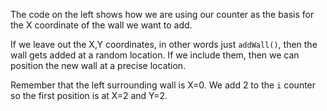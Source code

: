 The code on the left shows how we are using our counter as the basis for the X coordinate of the wall we want to add.

If we leave out the X,Y coordinates, in other words just `addWall()`, then the wall gets added at a random location. If we include them, then we can position the new wall at a precise location.

Remember that the left surrounding wall is X=0. We add 2 to the `i` counter so the first position is at X=2 and Y=2.


